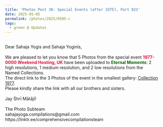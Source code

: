 ```yaml
---
title: 'Photos Post 38: Special Events (after 1975), Part 023'
date: 2025-05-05
permalink: /photos/2025/0505-c
tags:
  - green @ Updates
---
```


<p>
<br>
Dear Sahaja Yogis and Sahaja Yoginīs,<br>
<br>
We are pleased to let you know that 5 Photos from the special event <font color="Crimson"><b>1977-0000 Weekend Hosting, UK </b></font> have been uploaded to <font color="DarkGreen"><b>Eternal Moments</b></font>: 2 high resolutions, 1 medium resolution, and 2 low resolutions from the Named Collections.<br>
The direct link to the 3 Photos of the event in the smallest gallery: <a href="https://eternalmoments.smugmug.com/Pat-Anslow-Collection/1977">Collection 1977</a>.<br> 
Please kindly share the link with all our brothers and sisters.<br>
<br>
Jay Śhrī Mātājī!<br>
<br>
The Photo Subteam<br>
sahajayoga.compilations@gmail.com<br>
https://linktr.ee/comprehensivecompilationsteam
</p>
